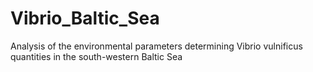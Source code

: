 # Vibrio_Baltic_Sea
Analysis of the environmental parameters determining Vibrio vulnificus quantities in the south-western Baltic Sea
